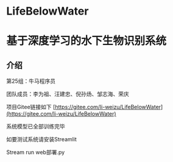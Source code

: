 # LifeBelowWater
# 基于深度学习的水下生物识别系统


## 介绍
第25组：牛马程序员

团队成员：李为祖、汪建忠、倪孙炀、邹志海、荣庆

项目Gitee链接如下
[https://gitee.com/li-weizu/LifeBelowWater](https://gitee.com/li-weizu/LifeBelowWater)




系统模型已全部训练完毕

如要测试系统请安装Streamlit

Stream run web部署.py



